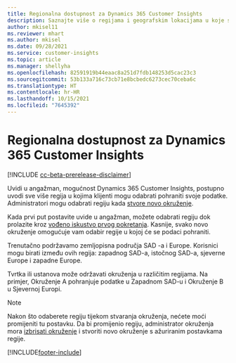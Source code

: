 ```yaml
---
title: Regionalna dostupnost za Dynamics 365 Customer Insights
description: Saznajte više o regijama i geografskim lokacijama u koje se usluga uvodi.
author: mkisel11
ms.reviewer: mhart
ms.author: mkisel
ms.date: 09/28/2021
ms.service: customer-insights
ms.topic: article
ms.manager: shellyha
ms.openlocfilehash: 82591919b44eaac8a251d7fdb148253d5cac23c3
ms.sourcegitcommit: 53b133a716c73cb71e8bcbedc6273cec70ceba6c
ms.translationtype: HT
ms.contentlocale: hr-HR
ms.lasthandoff: 10/15/2021
ms.locfileid: "7645392"
---
```

# <a name="regional-availability-for-dynamics-365-customer-insights"></a>Regionalna dostupnost za Dynamics 365 Customer Insights

[!INCLUDE [cc-beta-prerelease-disclaimer](includes/cc-beta-prerelease-disclaimer.md)]

Uvidi u angažman, mogućnost Dynamics 365 Customer Insights, postupno uvodi sve više regija u kojima klijenti mogu odabrati pohraniti svoje podatke. Administratori mogu odabrati regiju kada [stvore novo okruženje](create-new-environment.md). 

Kada prvi put postavite uvide u angažman, možete odabrati regiju dok prolazite kroz [vođeno iskustvo prvog pokretanja](quickstart.md). Kasnije, svako novo okruženje omogućuje vam odabir regije u kojoj će se podaci pohraniti.

Trenutačno podržavamo zemljopisna područja SAD -a i Europe. Korisnici mogu birati između ovih regija: zapadnog SAD-a, istočnog SAD-a, sjeverne Europe i zapadne Europe.

Tvrtka ili ustanova može održavati okruženja u različitim regijama. Na primjer, Okruženje A pohranjuje podatke u Zapadnom SAD-u i Okruženje B u Sjevernoj Europi.

> [!NOTE]
> Nakon što odaberete regiju tijekom stvaranja okruženja, nećete moći promijeniti tu postavku. Da bi promijenio regiju, administrator okruženja mora [izbrisati okruženje](manage-environments-workspaces.md#delete-an-environment) i stvoriti novo okruženje s ažuriranim postavkama regije.


[!INCLUDE[footer-include](../includes/footer-banner.md)]
